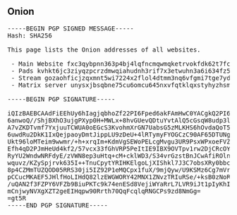 ## Onion

<pre>
-----BEGIN PGP SIGNED MESSAGE-----
Hash: SHA256

This page lists the Onion addresses of all websites.

 - Main Website fxc3qybpnn363p4bj4lqfncmqwmqketrvokfdk62t7fcuqotsr4tfsid.onion
 - Pads kvhkt6jc3ziyqzpcrzdmwqiahudnh3rif7x3etwuhn3a6i634fz562qd.onion
 - Stream gozaohficjzqxmnt5wi7224x2flol4dtmm3nq6vfgmi7tge7yd4yfaid.onion
 - Matrix server unysxjbsqbne75cu6omcu645nxvfqtklqxstyhyzhsmp6ct4rcwegeid.onion

-----BEGIN PGP SIGNATURE-----

iQIzBAEBCAAdFiEEhUy6hIagjqbhoZf22PI6Fped6akFAmHwC0YACgkQ2PI6Fped
6anwoQ//ShjBXhO3ujgPXyp0H+MWLx+8hvGUevQDtuYvtAlQ5cGsqW8udp3leItw
A7vZKDTvmf7YxjuuTCWUA0oEGcS3KvohmXrGN7UabsG5zMLKHS6hOvdaQoT5VWmK
6uwdRu2DkK1IxQejpaoyDmtJippLU9zDeU+4lRTymyFYOGCzC90AF65DTUNgeEB0
Ukt96loMTeim9wwmr/+h+xrqIm+KdmVgSEWoPELcgMvgu3UR9PsxWPxoeFVZSCNd
Efh4qD2PJmHeUd4kf2/57vcx33fGhVRP5PeItIE9IBX9OVTpv1rw2DjCRcOYDRtu
RyYU2WndwNRFdyE/zVWN8ep3uHtq+cM+cklWD3/S34vrGzstBnJCwAfiROlnMhw8
wquvz/KZySpjrvk635I++TnuCpytYRIHKElgoLjXIShkl7J3C7obsXRy0bbcerGX
8p4CZMmTUZQOD05RRS30ji5IZ92P1eMQCpx1fuX/9mjQyw/U9KSMz6Cg7mVroll5
pCCucMKAEF5JHlfHoLIHdQ82lzEWGWORY42MNX1ZNvzTRIuRSe/+ksB0zNoR0Dow
/uQAN2f3FZPY6VFZb9BiuPKTc9k74enESd8VejiWYaRrL7LVR9iJt1pIyKhI/LXg
mCnjwyNVXgXZT2geEIHqpw90Rrth70QqFcqlqRNGCPs9zd8NmGg=
=gt5R
-----END PGP SIGNATURE-----
</pre>
